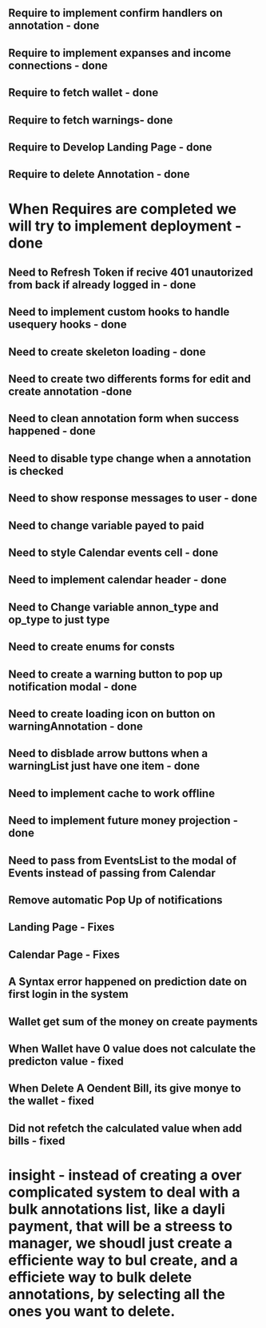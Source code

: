 ## Require to implement confirm handlers on annotation - done
## Require to implement expanses and income connections - done
## Require to fetch wallet - done
## Require to fetch warnings- done
## Require to Develop Landing Page - done
## Require to delete Annotation - done

# When Requires are completed we will try to implement deployment - done

## Need to Refresh Token if recive 401 unautorized from back if already logged in - done
## Need to implement custom hooks to handle usequery hooks - done
## Need to create skeleton loading - done
## Need to create two differents forms for edit and create annotation -done 
## Need to clean annotation form when success happened - done
## Need to disable type change when a annotation is checked
## Need to show response messages to user - done
## Need to change variable payed to paid
## Need to style Calendar events cell - done
## Need to implement calendar header - done
## Need to Change variable annon_type and op_type to just type
## Need to create enums for consts
## Need to create a warning button to pop up notification modal - done
## Need to create loading icon on button on warningAnnotation - done
## Need to disblade arrow buttons when a warningList just have one item - done
## Need to implement cache to work offline
## Need to implement future money projection - done
## Need to pass from EventsList to the modal of Events instead of passing from Calendar
## Remove automatic Pop Up of notifications


## Landing Page - Fixes


## Calendar Page - Fixes
## A Syntax error happened on prediction date on first login in the system
## Wallet get sum of the money on create payments
## When Wallet have 0 value does not calculate the predicton value - fixed
## When Delete A Oendent Bill, its give monye to the wallet - fixed
## Did not refetch the calculated value when add bills - fixed


# insight - instead of creating a over complicated system to deal with a bulk annotations list, like a dayli payment, that will be a streess to manager, we shoudl just create a efficiente way to bul create, and a efficiete way to bulk delete annotations, by selecting all the ones you want to delete.
